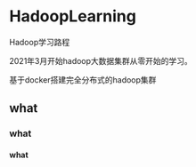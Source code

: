 # HadoopLearning
Hadoop学习路程

2021年3月开始hadoop大数据集群从零开始的学习。

基于docker搭建完全分布式的hadoop集群

## what

### what

#### what
